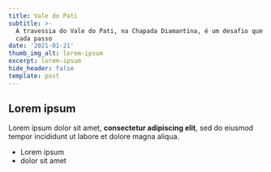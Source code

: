 ```yaml
---
title: Vale do Pati
subtitle: >-
  A travessia do Vale do Pati, na Chapada Diamantina, é um desafio que compensa
  cada passo
date: '2021-01-21'
thumb_img_alt: lorem-ipsum
excerpt: lorem-ipsum
hide_header: false
template: post
---
```

## Lorem ipsum

Lorem ipsum dolor sit amet, **consectetur adipiscing elit**, sed do eiusmod tempor incididunt ut labore et dolore magna aliqua.

- Lorem ipsum
- dolor sit amet